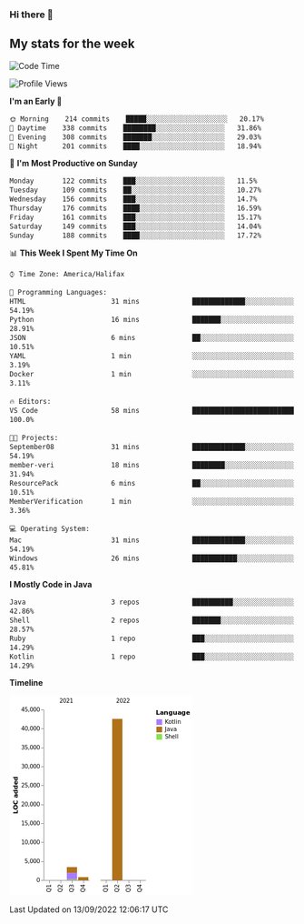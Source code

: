 ### Hi there 👋

## My stats for the week
<!--START_SECTION:waka-->
![Code Time](http://img.shields.io/badge/Code%20Time-392%20hrs%2021%20mins-blue)

![Profile Views](http://img.shields.io/badge/Profile%20Views-2-blue)

**I'm an Early 🐤** 

```text
🌞 Morning    214 commits    █████░░░░░░░░░░░░░░░░░░░░   20.17% 
🌆 Daytime    338 commits    ████████░░░░░░░░░░░░░░░░░   31.86% 
🌃 Evening    308 commits    ███████░░░░░░░░░░░░░░░░░░   29.03% 
🌙 Night      201 commits    ████░░░░░░░░░░░░░░░░░░░░░   18.94%

```
📅 **I'm Most Productive on Sunday** 

```text
Monday       122 commits    ███░░░░░░░░░░░░░░░░░░░░░░   11.5% 
Tuesday      109 commits    ██░░░░░░░░░░░░░░░░░░░░░░░   10.27% 
Wednesday    156 commits    ███░░░░░░░░░░░░░░░░░░░░░░   14.7% 
Thursday     176 commits    ████░░░░░░░░░░░░░░░░░░░░░   16.59% 
Friday       161 commits    ███░░░░░░░░░░░░░░░░░░░░░░   15.17% 
Saturday     149 commits    ███░░░░░░░░░░░░░░░░░░░░░░   14.04% 
Sunday       188 commits    ████░░░░░░░░░░░░░░░░░░░░░   17.72%

```


📊 **This Week I Spent My Time On** 

```text
⌚︎ Time Zone: America/Halifax

💬 Programming Languages: 
HTML                     31 mins             █████████████░░░░░░░░░░░░   54.19% 
Python                   16 mins             ███████░░░░░░░░░░░░░░░░░░   28.91% 
JSON                     6 mins              ██░░░░░░░░░░░░░░░░░░░░░░░   10.51% 
YAML                     1 min               ░░░░░░░░░░░░░░░░░░░░░░░░░   3.19% 
Docker                   1 min               ░░░░░░░░░░░░░░░░░░░░░░░░░   3.11%

🔥 Editors: 
VS Code                  58 mins             █████████████████████████   100.0%

🐱‍💻 Projects: 
September08              31 mins             █████████████░░░░░░░░░░░░   54.19% 
member-veri              18 mins             ████████░░░░░░░░░░░░░░░░░   31.94% 
ResourcePack             6 mins              ██░░░░░░░░░░░░░░░░░░░░░░░   10.51% 
MemberVerification       1 min               ░░░░░░░░░░░░░░░░░░░░░░░░░   3.36%

💻 Operating System: 
Mac                      31 mins             █████████████░░░░░░░░░░░░   54.19% 
Windows                  26 mins             ███████████░░░░░░░░░░░░░░   45.81%

```

**I Mostly Code in Java** 

```text
Java                     3 repos             ██████████░░░░░░░░░░░░░░░   42.86% 
Shell                    2 repos             ███████░░░░░░░░░░░░░░░░░░   28.57% 
Ruby                     1 repo              ███░░░░░░░░░░░░░░░░░░░░░░   14.29% 
Kotlin                   1 repo              ███░░░░░░░░░░░░░░░░░░░░░░   14.29%

```


**Timeline**

![Chart not found](https://raw.githubusercontent.com/lyndseyy/lyndseyy/main/charts/bar_graph.png) 


 Last Updated on 13/09/2022 12:06:17 UTC
<!--END_SECTION:waka-->